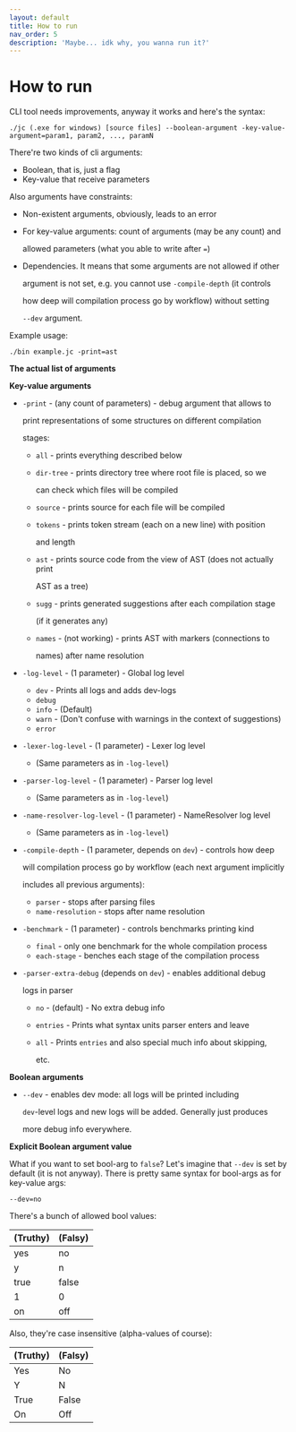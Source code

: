 ```yaml
---
layout: default
title: How to run
nav_order: 5
description: 'Maybe... idk why, you wanna run it?'
---
```


# How to run

CLI tool needs improvements, anyway it works and here's the syntax:

```
./jc (.exe for windows) [source files] --boolean-argument -key-value-argument=param1, param2, ..., paramN
```

There're two kinds of cli arguments:

* Boolean, that is, just a flag
* Key-value that receive parameters

Also arguments have constraints:

* Non-existent arguments, obviously, leads to an error
* For key-value arguments: count of arguments (may be any count) and

  allowed parameters (what you able to write after `=`)

* Dependencies. It means that some arguments are not allowed if other

  argument is not set, e.g. you cannot use `-compile-depth` (it controls

  how deep will compilation process go by workflow) without setting

  `--dev` argument.

Example usage:

```
./bin example.jc -print=ast
```

**The actual list of arguments**

**Key-value arguments**

* `-print` - (any count of parameters) - debug argument that allows to

  print representations of some structures on different compilation

  stages:

  * `all` - prints everything described below
  * `dir-tree` - prints directory tree where root file is placed, so we

    can check which files will be compiled

  * `source` - prints source for each file will be compiled
  * `tokens` - prints token stream (each on a new line) with position

    and length

  * `ast` - prints source code from the view of AST (does not actually print

    AST as a tree)

  * `sugg` - prints generated suggestions after each compilation stage

    (if it generates any)

  * `names` - (not working) - prints AST with markers (connections to

    names) after name resolution

* `-log-level` - (1 parameter) - Global log level
  * `dev` - Prints all logs and adds dev-logs
  * `debug`
  * `info` - (Default)
  * `warn` - (Don't confuse with warnings in the context of suggestions)
  * `error`
* `-lexer-log-level` - (1 parameter) - Lexer log level
  * (Same parameters as in `-log-level`)
* `-parser-log-level` - (1 parameter) - Parser log level
  * (Same parameters as in `-log-level`)
* `-name-resolver-log-level` - (1 parameter) - NameResolver log level
  * (Same parameters as in `-log-level`)
* `-compile-depth` - (1 parameter, depends on `dev`) - controls how deep

  will compilation process go by workflow (each next argument implicitly

  includes all previous arguments):

  * `parser` - stops after parsing files
  * `name-resolution` - stops after name resolution

* `-benchmark` - (1 parameter) - controls benchmarks printing kind
  * `final` - only one benchmark for the whole compilation process
  * `each-stage` - benches each stage of the compilation process
* `-parser-extra-debug` (depends on `dev`) - enables additional debug

  logs in parser

  * `no` - (default) - No extra debug info
  * `entries` - Prints what syntax units parser enters and leave
  * `all` - Prints `entries` and also special much info about skipping,

    etc.

**Boolean arguments**

* `--dev` - enables dev mode: all logs will be printed including

  `dev`-level logs and new logs will be added. Generally just produces

  more debug info everywhere.

**Explicit Boolean argument value**

What if you want to set bool-arg to `false`? Let's imagine that `--dev` is set by default (it is not anyway). There is pretty same syntax for bool-args as for key-value args:

```
--dev=no
```

There's a bunch of allowed bool values:

| (Truthy) | (Falsy) |
| :--- | :--- |
| yes | no |
| y | n |
| true | false |
| 1 | 0 |
| on | off |

Also, they're case insensitive (alpha-values of course):

| (Truthy) | (Falsy) |
| :--- | :--- |
| Yes | No |
| Y | N |
| True | False |
| On | Off |

